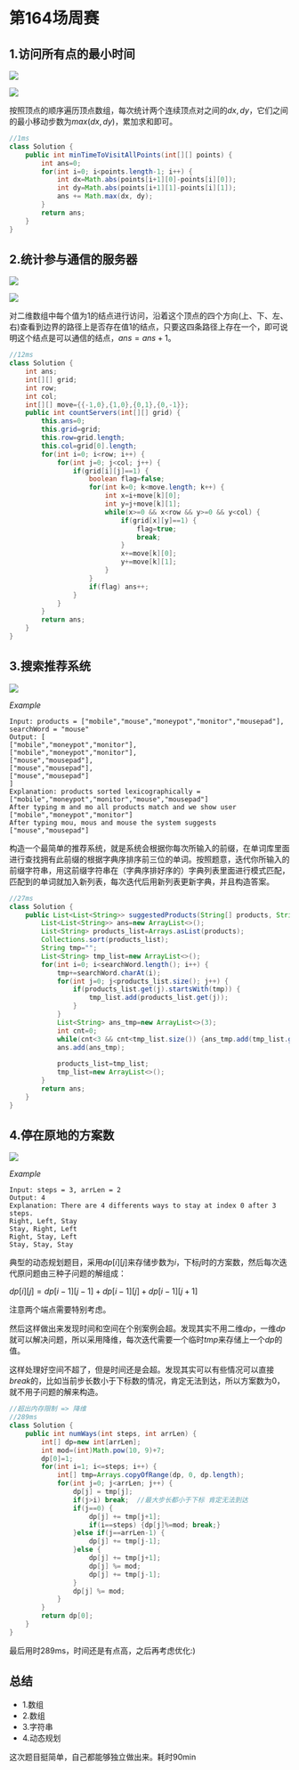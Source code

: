 # 第164场周赛

## 1.访问所有点的最小时间

![](https://tyh-blog-image.oss-cn-beijing.aliyuncs.com/LeetCode-%E5%9B%BE%E7%89%87/%E5%B1%8F%E5%B9%95%E5%BF%AB%E7%85%A7%202019-11-24%20%E4%B8%8B%E5%8D%881.44.34.png)

![](https://tyh-blog-image.oss-cn-beijing.aliyuncs.com/LeetCode-%E5%9B%BE%E7%89%87/1626_example_1.png)

按照顶点的顺序遍历顶点数组，每次统计两个连续顶点对之间的$dx,dy$，它们之间的最小移动步数为$max(dx, dy)$，累加求和即可。

```java
//1ms
class Solution {
    public int minTimeToVisitAllPoints(int[][] points) {
        int ans=0;
        for(int i=0; i<points.length-1; i++) {
            int dx=Math.abs(points[i+1][0]-points[i][0]);
            int dy=Math.abs(points[i+1][1]-points[i][1]);
            ans += Math.max(dx, dy);
        }
        return ans;
    }
}
```

## 2.统计参与通信的服务器

![](https://tyh-blog-image.oss-cn-beijing.aliyuncs.com/LeetCode-%E5%9B%BE%E7%89%87/%E5%B1%8F%E5%B9%95%E5%BF%AB%E7%85%A7%202019-11-24%20%E4%B8%8B%E5%8D%881.44.44.png)

![](https://tyh-blog-image.oss-cn-beijing.aliyuncs.com/LeetCode-%E5%9B%BE%E7%89%87/untitled-diagram-1-3.jpg)

对二维数组中每个值为1的结点进行访问，沿着这个顶点的四个方向(上、下、左、右)查看到边界的路径上是否存在值$1$的结点，只要这四条路径上存在一个，即可说明这个结点是可以通信的结点，$ans=ans+1$。

```java
//12ms
class Solution {
    int ans;
    int[][] grid;
    int row;
    int col;
    int[][] move={{-1,0},{1,0},{0,1},{0,-1}};
    public int countServers(int[][] grid) {
        this.ans=0;
        this.grid=grid;
        this.row=grid.length;
        this.col=grid[0].length;
        for(int i=0; i<row; i++) {
            for(int j=0; j<col; j++) {
                if(grid[i][j]==1) {
                    boolean flag=false;
                    for(int k=0; k<move.length; k++) {
                        int x=i+move[k][0];
                        int y=j+move[k][1];
                        while(x>=0 && x<row && y>=0 && y<col) {
                            if(grid[x][y]==1) {
                                flag=true;
                                break;
                            }
                            x+=move[k][0];
                            y+=move[k][1];
                        }
                    }
                    if(flag) ans++;
                }
            }
        }
        return ans;
    }
}
```

## 3.搜索推荐系统

![](https://tyh-blog-image.oss-cn-beijing.aliyuncs.com/LeetCode-%E5%9B%BE%E7%89%87/%E5%B1%8F%E5%B9%95%E5%BF%AB%E7%85%A7%202019-11-24%20%E4%B8%8B%E5%8D%881.45.10.png)

$Example$

```
Input: products = ["mobile","mouse","moneypot","monitor","mousepad"], searchWord = "mouse"
Output: [
["mobile","moneypot","monitor"],
["mobile","moneypot","monitor"],
["mouse","mousepad"],
["mouse","mousepad"],
["mouse","mousepad"]
]
Explanation: products sorted lexicographically = ["mobile","moneypot","monitor","mouse","mousepad"]
After typing m and mo all products match and we show user ["mobile","moneypot","monitor"]
After typing mou, mous and mouse the system suggests ["mouse","mousepad"]
```

构造一个最简单的推荐系统，就是系统会根据你每次所输入的前缀，在单词库里面进行查找拥有此前缀的根据字典序排序前三位的单词。按照题意，迭代你所输入的前缀字符串，用这前缀字符串在（字典序排好序的）字典列表里面进行模式匹配，匹配到的单词就加入新列表，每次迭代后用新列表更新字典，并且构造答案。

```java
//27ms
class Solution {
    public List<List<String>> suggestedProducts(String[] products, String searchWord) {
        List<List<String>> ans=new ArrayList<>();
        List<String> products_list=Arrays.asList(products);
        Collections.sort(products_list);
        String tmp="";
        List<String> tmp_list=new ArrayList<>();
        for(int i=0; i<searchWord.length(); i++) {
            tmp+=searchWord.charAt(i);
            for(int j=0; j<products_list.size(); j++) {
                if(products_list.get(j).startsWith(tmp)) {
                    tmp_list.add(products_list.get(j));
                }
            }
            List<String> ans_tmp=new ArrayList<>(3);
            int cnt=0;
            while(cnt<3 && cnt<tmp_list.size()) {ans_tmp.add(tmp_list.get(cnt));cnt++;}
            ans.add(ans_tmp);
            
            products_list=tmp_list;
            tmp_list=new ArrayList<>();
        }
        return ans;
    }
}
```

## 4.停在原地的方案数

![](https://tyh-blog-image.oss-cn-beijing.aliyuncs.com/LeetCode-%E5%9B%BE%E7%89%87/%E5%B1%8F%E5%B9%95%E5%BF%AB%E7%85%A7%202019-11-24%20%E4%B8%8B%E5%8D%881.45.20.png)

$Example$

```
Input: steps = 3, arrLen = 2
Output: 4
Explanation: There are 4 differents ways to stay at index 0 after 3 steps.
Right, Left, Stay
Stay, Right, Left
Right, Stay, Left
Stay, Stay, Stay
```

典型的动态规划题目，采用$dp[i][j]$来存储步数为$i$，下标$j$时的方案数，然后每次迭代原问题由三种子问题的解组成：

$dp[i][j]=dp[i-1][j-1]+dp[i-1][j]+dp[i-1][j+1]$

注意两个端点需要特别考虑。

然后这样做出来发现时间和空间在个别案例会超。发现其实不用二维$dp$，一维$dp$就可以解决问题，所以采用降维，每次迭代需要一个临时$tmp$来存储上一个$dp$的值。

这样处理好空间不超了，但是时间还是会超。发现其实可以有些情况可以直接$break$的，比如当前步长数小于下标数的情况，肯定无法到达，所以方案数为0，就不用子问题的解来构造。

```java
//超出内存限制 => 降维
//289ms
class Solution {
    public int numWays(int steps, int arrLen) {
        int[] dp=new int[arrLen];
        int mod=(int)Math.pow(10, 9)+7;
        dp[0]=1;
        for(int i=1; i<=steps; i++) {
            int[] tmp=Arrays.copyOfRange(dp, 0, dp.length);
            for(int j=0; j<arrLen; j++) {
                dp[j] = tmp[j];
                if(j>i) break;  //最大步长都小于下标 肯定无法到达
                if(j==0) {
                    dp[j] += tmp[j+1];
                    if(i==steps) {dp[j]%=mod; break;}
                }else if(j==arrLen-1) {
                    dp[j] += tmp[j-1];
                }else {
                    dp[j] += tmp[j+1];
                    dp[j] %= mod;
                    dp[j] += tmp[j-1];
                }
                dp[j] %= mod;
            }
        }
        return dp[0];
    }
}
```

最后用时$289$ms，时间还是有点高，之后再考虑优化:)


## 总结

- 1.数组
- 2.数组
- 3.字符串
- 4.动态规划

这次题目挺简单，自己都能够独立做出来。耗时90min
